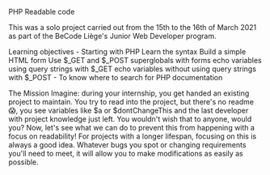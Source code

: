 PHP Readable code 

This was a solo project carried out from the 15th to the 16th of March 2021 as part of the BeCode Liège's Junior Web Developer program.

Learning objectives
    - Starting with PHP
        Learn the syntax
        Build a simple HTML form
        Use $_GET and $_POST superglobals with forms
        echo variables using query strings with $_GET
        echo variables without using query strings with $_POST
    - To know where to search for PHP documentation

The Mission
Imagine: during your internship, you get handed an existing project to maintain.
You try to read into the project, but there's no readme 😱, you see variables like $a or $dontChangeThis and the last developer with project knowledge just left.
You wouldn't wish that to anyone, would you? Now, let's see what we can do to prevent this from happening with a focus on readability!
For projects with a longer lifespan, focusing on this is always a good idea.
Whatever bugs you spot or changing requirements you'll need to meet, it will allow you to make modifications as easily as possible.